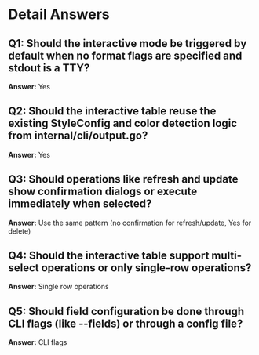 # Detail Answers

## Q1: Should the interactive mode be triggered by default when no format flags are specified and stdout is a TTY?
**Answer:** Yes

## Q2: Should the interactive table reuse the existing StyleConfig and color detection logic from internal/cli/output.go?
**Answer:** Yes

## Q3: Should operations like refresh and update show confirmation dialogs or execute immediately when selected?
**Answer:** Use the same pattern (no confirmation for refresh/update, Yes for delete)

## Q4: Should the interactive table support multi-select operations or only single-row operations?
**Answer:** Single row operations

## Q5: Should field configuration be done through CLI flags (like --fields) or through a config file?
**Answer:** CLI flags